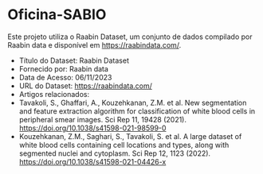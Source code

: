 # Oficina-SABIO

Este projeto utiliza o Raabin Dataset, um conjunto de dados compilado por Raabin data e disponível em https://raabindata.com/.

- Título do Dataset: Raabin Dataset
- Fornecido por: Raabin data
- Data de Acesso: 06/11/2023
- URL do Dataset: https://raabindata.com/
- Artigos relacionados:
-   Tavakoli, S., Ghaffari, A., Kouzehkanan, Z.M. et al. New segmentation and feature extraction algorithm for classification of white blood cells in peripheral smear images. Sci Rep 11, 19428 (2021). https://doi.org/10.1038/s41598-021-98599-0
-   Kouzehkanan, Z.M., Saghari, S., Tavakoli, S. et al. A large dataset of white blood cells containing cell locations and types, along with segmented nuclei and cytoplasm. Sci Rep 12, 1123 (2022). https://doi.org/10.1038/s41598-021-04426-x

